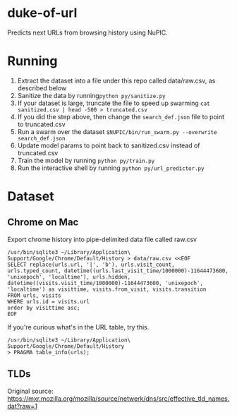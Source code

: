 duke-of-url
===========

Predicts next URLs from browsing history using NuPIC.

# Running
1. Extract the dataset into a file under this repo called data/raw.csv, as described below
1. Sanitize the data by running`python py/sanitize.py`
1. If your dataset is large, truncate the file to speed up swarming `cat sanitized.csv | head -500 > truncated.csv`
1. If you did the step above, then change the `search_def.json` file to point to truncated.csv
1. Run a swarm over the dataset `$NUPIC/bin/run_swarm.py --overwrite search_def.json`
1. Update model params to point back to sanitized.csv instead of truncated.csv
1. Train the model by running `python py/train.py`
1. Run the interactive shell by running `python py/url_predictor.py`

# Dataset

## Chrome on Mac

Export chrome history into pipe-delimited data file called raw.csv

```
/usr/bin/sqlite3 ~/Library/Application\ Support/Google/Chrome/Default/History > data/raw.csv <<EOF
SELECT replace(urls.url, '|', 'b'), urls.visit_count, urls.typed_count, datetime((urls.last_visit_time/1000000)-11644473600, 'unixepoch', 'localtime'), urls.hidden, datetime((visits.visit_time/1000000)-11644473600, 'unixepoch', 'localtime') as visittime, visits.from_visit, visits.transition
FROM urls, visits
WHERE urls.id = visits.url
order by visittime asc;
EOF
```

If you're curious what's in the URL table, try this.

```
/usr/bin/sqlite3 ~/Library/Application\ Support/Google/Chrome/Default/History
> PRAGMA table_info(urls);
```

## TLDs

Original source:
https://mxr.mozilla.org/mozilla/source/netwerk/dns/src/effective_tld_names.dat?raw=1